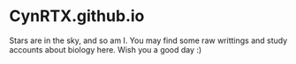 # CynRTX.github.io
Stars are in the sky, and so am I.
You may find some raw writtings and study accounts about biology here.
Wish you a good day :)
